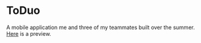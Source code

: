 # ToDuo
A mobile application me and three of my teammates built over the summer. <a href="https://blitonjua.github.io/toduo">Here</a> is a preview.
